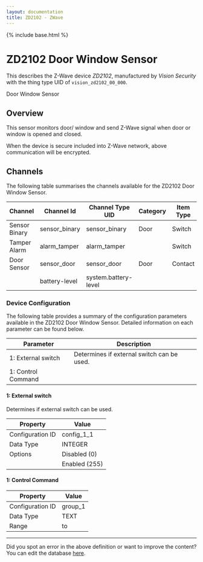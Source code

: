 ```yaml
---
layout: documentation
title: ZD2102 - ZWave
---
```


{% include base.html %}

# ZD2102 Door Window Sensor

This describes the Z-Wave device *ZD2102*, manufactured by *Vision Security* with the thing type UID of ```vision_zd2102_00_000```. 

Door Window Sensor  


## Overview 

This sensor monitors door/ window and send Z-Wave signal when door or window is opened and closed.

When the device is secure included into Z-Wave network, above communication will be encrypted.


## Channels
The following table summarises the channels available for the ZD2102 Door Window Sensor.

| Channel | Channel Id | Channel Type UID | Category | Item Type |
|---------|------------|------------------|----------|-----------|
| Sensor Binary | sensor_binary | sensor_binary | Door | Switch |
| Tamper Alarm | alarm_tamper | alarm_tamper |  | Switch |
| Door Sensor | sensor_door | sensor_door | Door | Contact |
|  | battery-level | system.battery-level |  |  |


### Device Configuration
The following table provides a summary of the configuration parameters available in the ZD2102 Door Window Sensor.
Detailed information on each parameter can be found below.

| Parameter   | Description |
|-------------|-------------|
| 1: External switch | Determines if external switch can be used. |
| 1: Control Command |  |


#### 1: External switch

Determines if external switch can be used.


| Property         | Value    |
|------------------|----------|
| Configuration ID | config_1_1 |
| Data Type        | INTEGER || Default Value | 0 |
| Options | Disabled (0) |
|  | Enabled (255) |


#### 1: Control Command


| Property         | Value    |
|------------------|----------|
| Configuration ID | group_1 |
| Data Type        | TEXT |
| Range |  to  |


---

Did you spot an error in the above definition or want to improve the content?
You can edit the database [here](http://www.cd-jackson.com/index.php/zwave/zwave-device-database/zwave-device-list/devicesummary/105).
